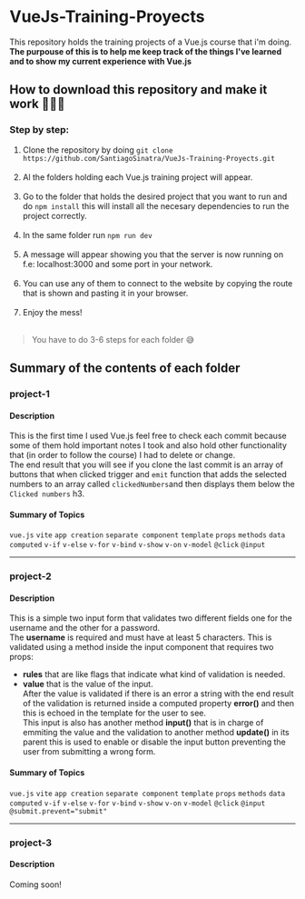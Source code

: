 # VueJs-Training-Proyects
This repository holds the training projects of a Vue.js course that i'm doing.<br> 
**The purpouse of this is to help me keep track of the things I've learned and to show my current experience with Vue.js**

## How to download this repository and make it work 👨🏻‍💻
### Step by step:

1. Clone the repository by doing `git clone https://github.com/SantiagoSinatra/VueJs-Training-Proyects.git`<br><br> 
2. Al the folders holding each Vue.js training project will appear. <br><br> 
3. Go to the folder that holds the desired project that you want to run and do `npm install` this will install all the necesary dependencies to run the project correctly. <br><br>
4. In the same folder run `npm run dev` <br><br>
5. A message will appear showing you that the server is now running on f.e: localhost:3000 and some port in your network. <br><br>
6. You can use any of them to connect to the website by copying the route that is shown and pasting it in your browser. <br><br>
7. Enjoy the mess! <br><br>

> You have to do 3-6 steps for each folder 😅

## Summary of the contents of each folder
### project-1 
#### Description
This is the first time I used Vue.js feel free to check each commit because some of them hold important notes I took and also hold other functionality that (in order to follow the course) I had to delete or change. <br>The end result that you will see if you clone the last commit is an array of buttons that when clicked trigger and `emit` function that adds the selected numbers to an array called `clickedNumbers`and then displays them below the `Clicked numbers` h3.
#### Summary of Topics
`vue.js` `vite` `app creation` `separate component` `template` `props` `methods` `data` `computed` `v-if` `v-else` `v-for` `v-bind` `v-show` `v-on` `v-model` `@click` `@input`

<hr>

### project-2
#### Description
This is a simple two input form that validates two different fields one for the username and the other for a password.<br>The **username** is required and must have at least 5 characters. This is validated using a method inside the input component that requires two props:
- **rules** that are like flags that indicate what kind of validation is needed.
- **value** that is the value of the input.<br>
After the value is validated if there is an error a string with the end result of the validation is returned inside a computed property **error()** and then this is echoed in the template for the user to see.<br> This input is also has another method **input()** that is in charge of emmiting the value and the validation to another method **update()** in its parent this is used to enable or disable the input button preventing the user from submitting a wrong form.
#### Summary of Topics
`vue.js` `vite` `app creation` `separate component` `template` `props` `methods` `data` `computed` `v-if` `v-else` `v-for` `v-bind` `v-show` `v-on` `v-model` `@click` `@input` `@submit.prevent="submit"`

<hr>

### project-3
#### Description
Coming soon!

